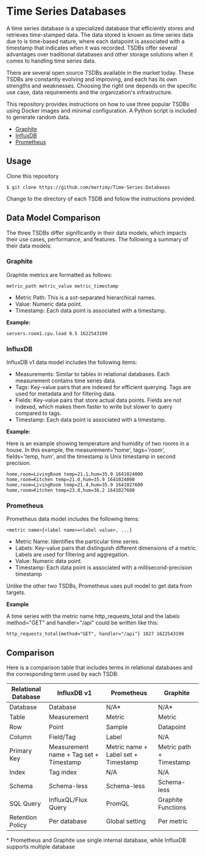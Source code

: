 # Time Series Databases

A time series database is a specialized database that efficiently stores and retrieves time-stamped data. The data stored is known as time series data due to is time-based nature, where each datapoint is associated with a timestamp that indicates when it was recorded. TSDBs offer several advantages over traditional databases and other storage solutions when it comes to handling time series data.

There are several open source TSDBs available in the market today. These TSDBs are constantly evolving and improving, and each has its own strengths and weaknesses. Choosing the right one depends on the specific use case, data requirements and the organization's infrastructure. 

This repository provides instructions on how to use three popular TSDBs using Docker images and minimal configuration. A Python script is included to generate random data.

- [Graphite](https://graphiteapp.org/)
- [InfluxDB](https://www.influxdata.com/)
- [Prometheus](https://prometheus.io/)

## Usage

Clone this repository

```
$ git clone https://github.com/martimy/Time-Series-Databases
```

Change to the directory of each TSDB and follow the instructions provided.


## Data Model Comparison

The three TSDBs differ significantly in their data models, which impacts their use cases, performance, and features. The following a summary of their data models:

### Graphite

Graphite metrics are formatted as follows:

```
metric_path metric_value metric_timestamp
```

- Metric Path: This is a sot-separated hierarchical names.
- Value: Numeric data point.
- Timestamp: Each data point is associated with a timestamp.

**Example:**

```
servers.room1.cpu.load 0.5 1622543199
```


### InfluxDB

InfluxDB v1 data model includes the following items:

- Measurements: Similar to tables in relational databases. Each measurement contains time series data.
- Tags: Key-value pairs that are indexed for efficient querying. Tags are used for metadata and for filtering data.
- Fields: Key-value pairs that store actual data points. Fields are not indexed, which makes them faster to write but slower to query compared to tags.
- Timestamp: Each data point is associated with a timestamp.

**Example:**

Here is an example showing temperature and humidity of two rooms in a house. In this example, the measurement='home', tags='room', fields='temp, hum', and the timestamp is Unix timestamp in second precision.


```
home,room=LivingRoom temp=21.1,hum=35.9 1641024000
home,room=Kitchen temp=21.0,hum=35.9 1641024000
home,room=LivingRoom temp=21.4,hum=35.9 1641027600
home,room=Kitchen temp=23.0,hum=36.2 1641027600
```

### Prometheus

Prometheus data model includes the following items:

```
<metric name>{<label name>=<label value>, ...}
```

- Metric Name: Identifies the particular time series.
- Labels: Key-value pairs that distinguish different dimensions of a metric. Labels are used for filtering and aggregation.
- Value: Numeric data point.
- Timestamp: Each data point is associated with a millisecond-precision timestamp

Unlike the other two TSDBs, Prometheus uses pull model to get data from targets.

**Example**

A time series with the metric name http_requests_total and the labels method="GET" and handler="/api" could be written like this:

```
http_requests_total{method="GET", handler="/api"} 1027 1622543199
```


## Comparison 

Here is a comparison table that includes terms in relational databases and the corresponding term used by each TSDB:


| Relational Database     | InfluxDB v1          | Prometheus            | Graphite                |
|-------------------------|----------------------|-----------------------|-------------------------|
| Database                | Database             | N/A*                  | N/A*                    |
| Table                   | Measurement          | Metric                | Metric                  |
| Row                     | Point                | Sample                | Datapoint               |
| Column                  | Field/Tag            | Label                 | N/A                     |
| Primary Key             | Measurement name + Tag set + Timestamp | Metric name + Label set + Timestamp | Metric path + Timestamp |
| Index                   | Tag index            | N/A                   | N/A                     |
| Schema                  | Schema-less           | Schema-less            | Schema-less              |
| SQL Query               | InfluxQL/Flux Query  | PromQL                | Graphite Functions      |
| Retention Policy        | Per database         | Global setting        | Per metric              |

\* Prometheus and Graphite use single internal database, while InfluxDB supports multiple database

